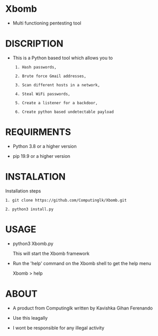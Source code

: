 # Xbomb
+ Multi functioning pentesting tool

# DISCRIPTION

+ This is a Python based tool which allows you to

       1. Hash passwords, 
       
       2. Brute force Gmail addresses, 
       
       3. Scan different hosts in a network, 
       
       4. Steal WiFi passwords, 
       
       5. Create a listener for a backdoor, 
       
       6. Create python based undetectable payload
       
# REQUIRMENTS
  
+ Python 3.8 or a higher version

+ pip 19.9 or a higher version

# INSTALATION

Installation steps

    1. git clone https://github.com/Computinglk/Xbomb.git
    
    2. python3 install.py

# USAGE

+ python3 Xbomb.py

  This will start the Xbomb framework

+ Run the 'help' command on the Xbomb shell to get the help menu

   Xbomb > help 
    
# ABOUT

+  A product from Computinglk written by Kavishka Gihan Ferenando

+ Use this leagally

+ I wont be responsible for any illegal activity
 
 
 
